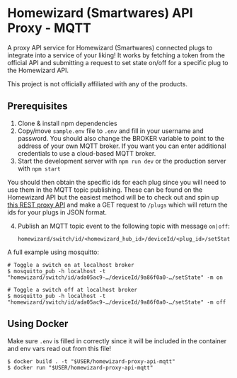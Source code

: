 # Homewizard (Smartwares) API Proxy - MQTT

A proxy API service for Homewizard (Smartwares) connected plugs to integrate into a service of your liking!
It works by fetching a token from the official API and submitting a request to set state on/off for a specific plug to the Homewizard API.

This project is not officially affiliated with any of the products.

## Prerequisites

1. Clone & install npm dependencies
2. Copy/move `sample.env` file to `.env` and fill in your username and password. You should also change the BROKER variable to point to the address of your own MQTT broker. If you want you can enter additional credentials to use a cloud-based MQTT broker.
3. Start the development server with `npm run dev` or the production server with `npm start`

You should then obtain the specific ids for each plug since you will need to use them in the MQTT topic publishing.
These can be found on the Homewizard API but the easiest method will be to check out and spin up [this REST proxy API](https://github.com/thibmaek/homewizard-smartwares-api-proxy-rest) and make a GET request to `/plugs` which will return the ids for your plugs in JSON format.

4. Publish an MQTT topic event to the following topic with message `on|off`:
    ```
    homewizard/switch/id/<homewizard_hub_id>/deviceId/<plug_id>/setState
    ```

A full example using mosquitto:

```shell
# Toggle a switch on at localhost broker
$ mosquitto_pub -h localhost -t "homewizard/switch/id/ada05ac9-…/deviceId/9a86f0a0-…/setState" -m on

# Toggle a switch off at localhost broker
$ mosquitto_pub -h localhost -t "homewizard/switch/id/ada05ac9-…/deviceId/9a86f0a0-…/setState" -m off
```

## Using Docker

Make sure `.env` is filled in correctly since it will be included in the container and env vars read out from this file!

```shell
$ docker build . -t "$USER/homewizard-proxy-api-mqtt"
$ docker run "$USER/homewizard-proxy-api-mqtt"
```
